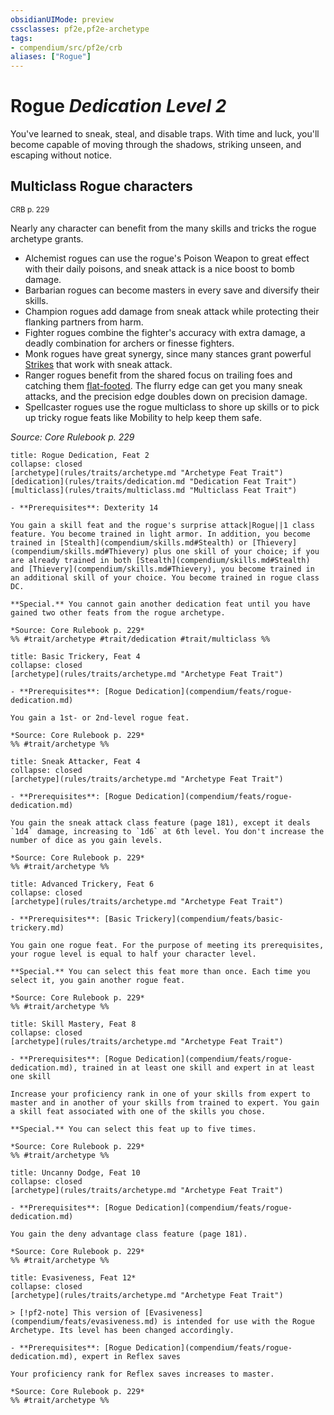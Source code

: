 ```yaml
---
obsidianUIMode: preview
cssclasses: pf2e,pf2e-archetype
tags:
- compendium/src/pf2e/crb
aliases: ["Rogue"]
---
```

# Rogue *Dedication Level 2*  

You've learned to sneak, steal, and disable traps. With time and luck, you'll become capable of moving through the shadows, striking unseen, and escaping without notice.

## Multiclass Rogue characters
<sup>CRB p. 229</sup>

Nearly any character can benefit from the many skills and tricks the rogue archetype grants.

- Alchemist rogues can use the rogue's Poison Weapon to great effect with their daily poisons, and sneak attack is a nice boost to bomb damage.
- Barbarian rogues can become masters in every save and diversify their skills.
- Champion rogues add damage from sneak attack while protecting their flanking partners from harm.
- Fighter rogues combine the fighter's accuracy with extra damage, a deadly combination for archers or finesse fighters.
- Monk rogues have great synergy, since many stances grant powerful [Strikes](rules/actions/strike.md) that work with sneak attack.
- Ranger rogues benefit from the shared focus on trailing foes and catching them [flat-footed](rules/conditions.md#Flat-footed). The flurry edge can get you many sneak attacks, and the precision edge doubles down on precision damage.
- Spellcaster rogues use the rogue multiclass to shore up skills or to pick up tricky rogue feats like Mobility to help keep them safe.

*Source: Core Rulebook p. 229*

```ad-embed-feat
title: Rogue Dedication, Feat 2
collapse: closed
[archetype](rules/traits/archetype.md "Archetype Feat Trait")  [dedication](rules/traits/dedication.md "Dedication Feat Trait")  [multiclass](rules/traits/multiclass.md "Multiclass Feat Trait")  

- **Prerequisites**: Dexterity 14

You gain a skill feat and the rogue's surprise attack|Rogue||1 class feature. You become trained in light armor. In addition, you become trained in [Stealth](compendium/skills.md#Stealth) or [Thievery](compendium/skills.md#Thievery) plus one skill of your choice; if you are already trained in both [Stealth](compendium/skills.md#Stealth) and [Thievery](compendium/skills.md#Thievery), you become trained in an additional skill of your choice. You become trained in rogue class DC.

**Special.** You cannot gain another dedication feat until you have gained two other feats from the rogue archetype.

*Source: Core Rulebook p. 229*  
%% #trait/archetype #trait/dedication #trait/multiclass %%
```  

```ad-embed-feat
title: Basic Trickery, Feat 4
collapse: closed
[archetype](rules/traits/archetype.md "Archetype Feat Trait")  

- **Prerequisites**: [Rogue Dedication](compendium/feats/rogue-dedication.md)

You gain a 1st- or 2nd-level rogue feat.

*Source: Core Rulebook p. 229*  
%% #trait/archetype %%
```  

```ad-embed-feat
title: Sneak Attacker, Feat 4
collapse: closed
[archetype](rules/traits/archetype.md "Archetype Feat Trait")  

- **Prerequisites**: [Rogue Dedication](compendium/feats/rogue-dedication.md)

You gain the sneak attack class feature (page 181), except it deals `1d4` damage, increasing to `1d6` at 6th level. You don't increase the number of dice as you gain levels.

*Source: Core Rulebook p. 229*  
%% #trait/archetype %%
```  

```ad-embed-feat
title: Advanced Trickery, Feat 6
collapse: closed
[archetype](rules/traits/archetype.md "Archetype Feat Trait")  

- **Prerequisites**: [Basic Trickery](compendium/feats/basic-trickery.md)

You gain one rogue feat. For the purpose of meeting its prerequisites, your rogue level is equal to half your character level.

**Special.** You can select this feat more than once. Each time you select it, you gain another rogue feat.

*Source: Core Rulebook p. 229*  
%% #trait/archetype %%
```  

```ad-embed-feat
title: Skill Mastery, Feat 8
collapse: closed
[archetype](rules/traits/archetype.md "Archetype Feat Trait")  

- **Prerequisites**: [Rogue Dedication](compendium/feats/rogue-dedication.md), trained in at least one skill and expert in at least one skill

Increase your proficiency rank in one of your skills from expert to master and in another of your skills from trained to expert. You gain a skill feat associated with one of the skills you chose.

**Special.** You can select this feat up to five times.

*Source: Core Rulebook p. 229*  
%% #trait/archetype %%
```  

```ad-embed-feat
title: Uncanny Dodge, Feat 10
collapse: closed
[archetype](rules/traits/archetype.md "Archetype Feat Trait")  

- **Prerequisites**: [Rogue Dedication](compendium/feats/rogue-dedication.md)

You gain the deny advantage class feature (page 181).

*Source: Core Rulebook p. 229*  
%% #trait/archetype %%
```  

```ad-embed-feat
title: Evasiveness, Feat 12*
collapse: closed
[archetype](rules/traits/archetype.md "Archetype Feat Trait")  

> [!pf2-note] This version of [Evasiveness](compendium/feats/evasiveness.md) is intended for use with the Rogue Archetype. Its level has been changed accordingly.

- **Prerequisites**: [Rogue Dedication](compendium/feats/rogue-dedication.md), expert in Reflex saves

Your proficiency rank for Reflex saves increases to master.

*Source: Core Rulebook p. 229*  
%% #trait/archetype %%
```